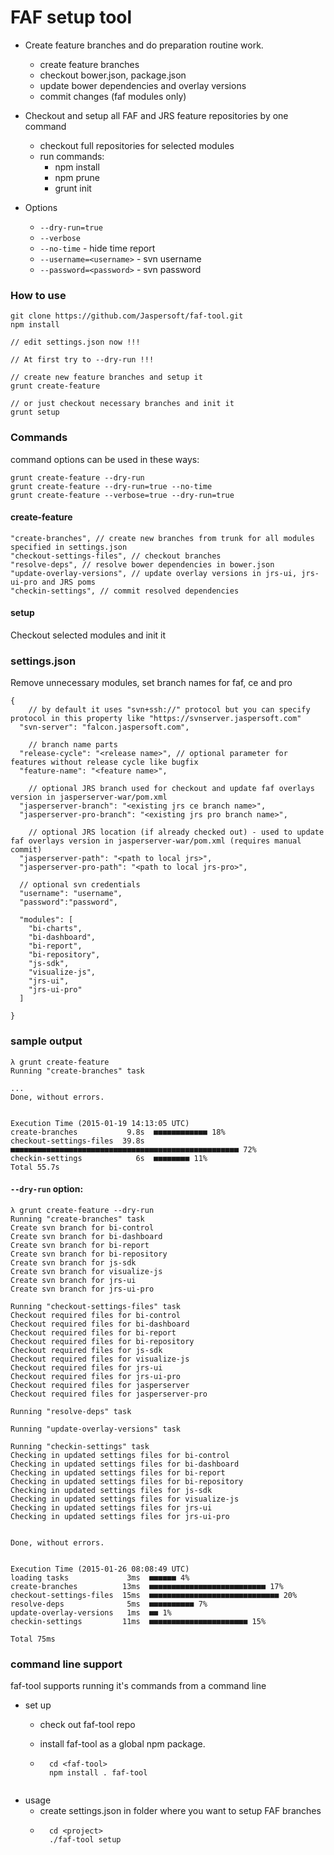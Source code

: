 # FAF setup tool

- Create feature branches and do preparation routine work.
    - create feature branches
    - checkout bower.json, package.json
    - update bower dependencies and overlay versions
    - commit changes (faf modules only)
- Checkout and setup all FAF and JRS feature repositories by one command
    - checkout full repositories for selected modules
    - run commands:
        - npm install
        - npm prune
        - grunt init

- Options
    - `--dry-run=true`
    - `--verbose`
    - `--no-time` - hide time report
    - `--username=<username>` - svn username
    - `--password=<password>` - svn password

### How to use

```
git clone https://github.com/Jaspersoft/faf-tool.git
npm install

// edit settings.json now !!!

// At first try to --dry-run !!!

// create new feature branches and setup it
grunt create-feature

// or just checkout necessary branches and init it
grunt setup
```

### Commands

command options can be used in these ways:
```
grunt create-feature --dry-run
grunt create-feature --dry-run=true --no-time
grunt create-feature --verbose=true --dry-run=true
```

#### create-feature

```
"create-branches", // create new branches from trunk for all modules specified in settings.json
"checkout-settings-files", // checkout branches
"resolve-deps", // resolve bower dependencies in bower.json
"update-overlay-versions", // update overlay versions in jrs-ui, jrs-ui-pro and JRS poms
"checkin-settings", // commit resolved dependencies
```

#### setup
Checkout selected modules and init it


### settings.json
Remove unnecessary modules, set branch names for faf, ce and pro
```
{
    // by default it uses "svn+ssh://" protocol but you can specify protocol in this property like "https://svnserver.jaspersoft.com"
  "svn-server": "falcon.jaspersoft.com",

    // branch name parts
  "release-cycle": "<release name>", // optional parameter for features without release cycle like bugfix
  "feature-name": "<feature name>",

    // optional JRS branch used for checkout and update faf overlays version in jasperserver-war/pom.xml
  "jasperserver-branch": "<existing jrs ce branch name>",
  "jasperserver-pro-branch": "<existing jrs pro branch name>",

    // optional JRS location (if already checked out) - used to update faf overlays version in jasperserver-war/pom.xml (requires manual commit)
  "jasperserver-path": "<path to local jrs>",
  "jasperserver-pro-path": "<path to local jrs-pro>",

  // optional svn credentials
  "username": "username",
  "password":"password",

  "modules": [
    "bi-charts",
    "bi-dashboard",
    "bi-report",
    "bi-repository",
    "js-sdk",
    "visualize-js",
    "jrs-ui",
    "jrs-ui-pro"
  ]

}
```

### sample output

```
λ grunt create-feature
Running "create-branches" task

...
Done, without errors.


Execution Time (2015-01-19 14:13:05 UTC)
create-branches           9.8s  ■■■■■■■■■■■■ 18%
checkout-settings-files  39.8s  ■■■■■■■■■■■■■■■■■■■■■■■■■■■■■■■■■■■■■■■■■■■■■■■■■■■ 72%
checkin-settings            6s  ■■■■■■■■ 11%
Total 55.7s
```

#### `--dry-run` option:

```
λ grunt create-feature --dry-run
Running "create-branches" task
Create svn branch for bi-control
Create svn branch for bi-dashboard
Create svn branch for bi-report
Create svn branch for bi-repository
Create svn branch for js-sdk
Create svn branch for visualize-js
Create svn branch for jrs-ui
Create svn branch for jrs-ui-pro

Running "checkout-settings-files" task
Checkout required files for bi-control
Checkout required files for bi-dashboard
Checkout required files for bi-report
Checkout required files for bi-repository
Checkout required files for js-sdk
Checkout required files for visualize-js
Checkout required files for jrs-ui
Checkout required files for jrs-ui-pro
Checkout required files for jasperserver
Checkout required files for jasperserver-pro

Running "resolve-deps" task

Running "update-overlay-versions" task

Running "checkin-settings" task
Checking in updated settings files for bi-control
Checking in updated settings files for bi-dashboard
Checking in updated settings files for bi-report
Checking in updated settings files for bi-repository
Checking in updated settings files for js-sdk
Checking in updated settings files for visualize-js
Checking in updated settings files for jrs-ui
Checking in updated settings files for jrs-ui-pro


Done, without errors.


Execution Time (2015-01-26 08:08:49 UTC)
loading tasks             3ms  ■■■■■■ 4%
create-branches          13ms  ■■■■■■■■■■■■■■■■■■■■■■■■■■ 17%
checkout-settings-files  15ms  ■■■■■■■■■■■■■■■■■■■■■■■■■■■■■ 20%
resolve-deps              5ms  ■■■■■■■■■■ 7%
update-overlay-versions   1ms  ■■ 1%
checkin-settings         11ms  ■■■■■■■■■■■■■■■■■■■■■■ 15%

Total 75ms

```

### command line support

faf-tool supports running it's commands from a command line

- set up
    - check out faf-tool repo
    - install faf-tool as a global npm package.

    - ```
        cd <faf-tool>
        npm install . faf-tool
    ```

- usage
    - create settings.json in <project> folder where you want to setup FAF branches
    - ```
        cd <project>
        ./faf-tool setup
    ```
